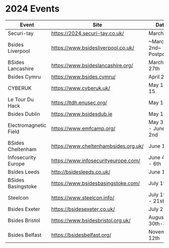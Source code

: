 # 2024 Events

| Event               | Site                                 | Date                  |
|---------------------|--------------------------------------|-----------------------|
| Securi-tay          | https://2024.securi-tay.co.uk/       | March 1st             |
| Bsides Liverpool    | https://www.bsidesliverpool.co.uk/   | ~March 2nd~ Postponed             |
| BSides Lancashire   | https://www.bsideslancashire.org/    | March 27th            |
| Bsides Cymru 	      | https://www.bsides.cymru/ 	         | April 27th            |
| CYBERUK             | https://www.cyberuk.uk/              | May 13-15             |
| Le Tour Du Hack 	  | https://ltdh.enusec.org/             | May 18th              |
| Bsides Dublin       | https://www.bsidesdub.ie             | May 18th              |
| Electromagnetic Field | https://www.emfcamp.org/           | May 30th - June 2nd   | 
| BSides Cheltenham   | https://www.cheltenhambsides.org.uk/ | June 1st              |
| Infosecurity Europe	| https://www.infosecurityeurope.com/  | June 4th - 6th        |
| Bsides Leeds      	| http://bsidesleeds.co.uk/            | June 15th             |
| BSides Basingstoke 	| https://www.bsidesbasingstoke.com/ 	 | July 19th             |
| Steelcon 	          | https://www.steelcon.info/           | July 19th - 21st      |
| Bsides Exeter       | https://bsidesexeter.co.uk/          | July 27th             |
| Bsides Bristol      | https://www.bsidesbristol.org.uk/    | August 30th-31st      |
| Bsides Belfast      |	https://bsidesbelfast.org/           | November 12th         |
